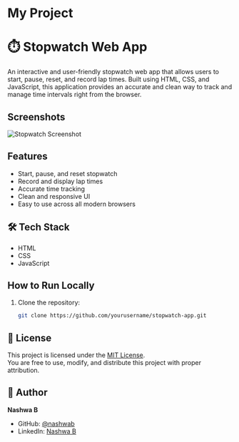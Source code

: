 ﻿# My Project

# ⏱️ Stopwatch Web App

An interactive and user-friendly stopwatch web app that allows users to start, pause, reset, and record lap times. Built using HTML, CSS, and JavaScript, this application provides an accurate and clean way to track and manage time intervals right from the browser.

## Screenshots
![Stopwatch Screenshot](./screenshots/stopwatch.png)

## Features
- Start, pause, and reset stopwatch
- Record and display lap times
- Accurate time tracking
- Clean and responsive UI
- Easy to use across all modern browsers

## 🛠 Tech Stack
- HTML
- CSS
- JavaScript

## How to Run Locally

1. Clone the repository:
   ```bash
   git clone https://github.com/yourusername/stopwatch-app.git

## 📄 License

This project is licensed under the [MIT License](./LICENSE).  
You are free to use, modify, and distribute this project with proper attribution.

## 👤 Author

**Nashwa B**

- GitHub: [@nashwab](https://github.com/nashwa-b)
- LinkedIn: [Nashwa B](https://www.linkedin.com/in/nashwab)


